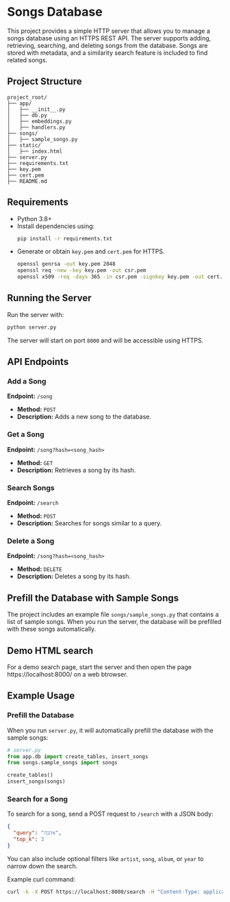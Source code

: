 # Songs Database

This project provides a simple HTTP server that allows you to manage a songs database using an HTTPS REST API. The server supports adding, retrieving, searching, and deleting songs from the database. Songs are stored with metadata, and a similarity search feature is included to find related songs.

## Project Structure
```
project_root/
├── app/
│   ├── __init__.py
│   ├── db.py
│   ├── embeddings.py
│   ├── handlers.py
├── songs/
│   ├── sample_songs.py
├── static/
│   ├── index.html
├── server.py
├── requirements.txt
├── key.pem
├── cert.pem
├── README.md
```

## Requirements
- Python 3.8+
- Install dependencies using:
  ```sh
  pip install -r requirements.txt
  ```
- Generate or obtain `key.pem` and `cert.pem` for HTTPS.
  ```sh
  openssl genrsa -out key.pem 2048
  openssl req -new -key key.pem -out csr.pem
  openssl x509 -req -days 365 -in csr.pem -signkey key.pem -out cert.pem
  ```

## Running the Server
Run the server with:
```sh
python server.py
```
The server will start on port `8000` and will be accessible using HTTPS.

## API Endpoints
### Add a Song
**Endpoint:** `/song`
- **Method:** `POST`
- **Description:** Adds a new song to the database.

### Get a Song
**Endpoint:** `/song?hash=<song_hash>`
- **Method:** `GET`
- **Description:** Retrieves a song by its hash.

### Search Songs
**Endpoint:** `/search`
- **Method:** `POST`
- **Description:** Searches for songs similar to a query.

### Delete a Song
**Endpoint:** `/song?hash=<song_hash>`
- **Method:** `DELETE`
- **Description:** Deletes a song by its hash.

## Prefill the Database with Sample Songs
The project includes an example file `songs/sample_songs.py` that contains a list of sample songs. When you run the server, the database will be prefilled with these songs automatically.

## Demo HTML search
For a demo search page, start the server and then open the page https://localhost:8000/ on a web btrowser.

## Example Usage
### Prefill the Database
When you run `server.py`, it will automatically prefill the database with the sample songs:
```python
# server.py
from app.db import create_tables, insert_songs
from songs.sample_songs import songs

create_tables()
insert_songs(songs)
```

### Search for a Song
To search for a song, send a POST request to `/search` with a JSON body:
```json
{
  "query": "אהבה",
  "top_k": 3
}
```
You can also include optional filters like `artist`, `song`, `album`, or `year` to narrow down the search.

Example curl command:
```sh
curl -k -X POST https://localhost:8000/search -H "Content-Type: application/json" -d '{"query": "אהבה", "top_k": 3}' | jq
```
